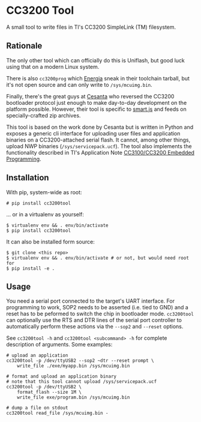 # CC3200 Tool

A small tool to write files in TI's CC3200 SimpleLink (TM) filesystem.

## Rationale

The only other tool which can officially do this is Uniflash, but good luck
using that on a modern Linux system.

There is also `cc3200prog` which [Energia](http://energia.nu) sneak in their toolchain tarball,
but it's not open source and can only write to `/sys/mcuimg.bin`.

Finally, there's the great guys at [Cesanta](https://www.cesanta.com/)
who reversed the CC3200 bootloader
protocol just enough to make day-to-day development on the platform possible.
However, their tool is specific to [smart.js](https://www.cesanta.com/products/smart-js)
and feeds on specially-crafted zip archives.

This tool is based on the work done by Cesanta but is written in Python and
exposes a generic cli interface for uploading user files and application binaries
on a CC3200-attached serial flash. It cannot, among other things, upload NWP
binaries (`/sys/servicepack.ucf`). The tool  also implements the functionality
described in TI's Application Note [CC3100/CC3200 Embedded Programming](http://www.ti.com/tool/embedded-programming).

## Installation

With pip, system-wide as root:

    # pip install cc3200tool

 ... or in a virtualenv as yourself:

    $ virtualenv env && . env/bin/activate
    $ pip install cc3200tool

It can also be installed form source:

    $ git clone <this repo>
    $ virtualenv env && . env/bin/activate # or not, but would need root for
    $ pip install -e .

## Usage

You need a serial port connected to the target's UART interface. For
programming to work, SOP2 needs to be asserted (i.e. tied to GND) and a reset
has to be peformed to switch the chip in bootloader mode. `cc3200tool` can
optionally use the RTS and DTR lines of the serial port controller to
automatically perform these actions via the `--sop2` and `--reset` options.

See `cc3200tool -h` and `cc3200tool <subcommand> -h` for complete description
of arguments. Some examples:

    # upload an application
    cc3200tool -p /dev/ttyUSB2 --sop2 ~dtr --reset prompt \
        write_file ./exe/myapp.bin /sys/mcuimg.bin

    # format and upload an application binary
    # note that this tool cannot upload /sys/servicepack.ucf
    cc3200tool -p /dev/ttyUSB2 \
        format_flash --size 1M \
        write_file exe/program.bin /sys/mcuimg.bin

    # dump a file on stdout
    cc3200tool read_file /sys/mcuimg.bin -
